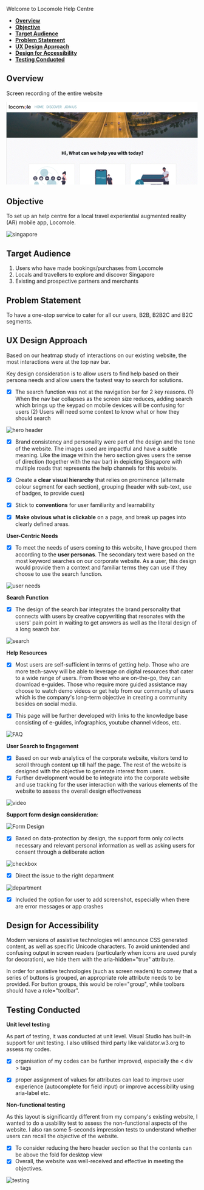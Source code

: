 Welcome to Locomole Help Centre

<!-- @import "[TOC]" {cmd="toc" depthFrom=1 depthTo=6 orderedList=false} -->

- [**Overview**](#overview)
- [**Objective**](#objective)
- [**Target Audience**](#target-audience)
- [**Problem Statement**](#problem-statement)
- [**UX Design Approach**](#ux-design-approach)
- [**Design for Accessibility**](#design-for-accessibility)
- [**Testing Conducted**](#testing-conducted)

## **Overview**

Screen recording of the entire website

![demo](demo/website-preview.GIF)

## **Objective**

To set up an help centre for a local travel experiential augmented reality (AR) mobile app, Locomole. 

![singapore](images/singaporemap.png)


## **Target Audience**

1. Users who have made bookings/purchases from Locomole
2. Locals and travellers to explore and discover Singapore
3. Existing and prospective partners and merchants 

## **Problem Statement**

To have a one-stop service to cater for all our users, B2B, B2B2C and B2C segments. 

## **UX Design Approach**
Based on our heatmap study of interactions on our existing website, the most interactions were at the top nav bar.

Key design consideration is to allow users to find help based on their persona needs and allow users the fastest way to search for solutions. 

- [x] The search function was not at the navigation bar for 2 key reasons. (1) When the nav bar collapses as the screen size reduces, adding search which brings up the keypad on mobile devices will be confusing for users (2) Users will need some context to know what or how they should search

![hero header](images/hero-image.jpg)

- [x] Brand consistency and personality were part of the design and the tone of the website. The images used are impactful and have a subtle meaning. Like the image within the hero section gives users the sense of direction (together with the nav bar) in depicting Singapore with multiple roads that represents the help channels for this website.

- [x] Create a **clear visual hierarchy** that relies on prominence (alternate colour segment for each section), grouping (header with sub-text, use of badges, to provide cues)

- [x] Stick to **conventions** for user familiarity and learnability

- [x] **Make obvious what is clickable** on a page, and break up pages into clearly defined areas.

**User-Centric Needs**

- [x] To meet the needs of users coming to this website, I have grouped them according to the **user personas**. The secondary text were based on the most keyword searches on our corporate website. As a user, this design would provide them a context and familiar terms they can use if they choose to use the search function. 

![user needs](images/userpersona.jpg)

**Search Function**
- [x] The design of the search bar integrates the brand personality that connects with users by creative copywriting that resonates with the users' pain point in waiting to get answers as well as the literal design of a long search bar.

![search](images/searchbar.jpg)

**Help Resources**
- [x] Most users are self-sufficient in terms of getting help. Those who are more tech-savvy will be able to leverage on digital resources that cater to a wide range of users. From those who are on-the-go, they can download e-guides. Those who require more guided assistance may choose to watch demo videos or get help from our community of users which is the company's long-term objective in creating a community besides on social media. 
  
- [x] This page will be further developed with links to the knowledge base consisting of e-guides, infographics, youtube channel videos, etc. 

![FAQ](images/FAQ.png)

**User Search to Engagement**
- [x] Based on our web analytics of the corporate website, visitors tend to scroll through content up till half the page. The rest of the website is designed with the objective to generate interest from users. 
- [x] Further development would be to integrate into the corporate website and use tracking for the user interaction with the various elements of the website to assess the overall design effectiveness

![video](images/videos.jpg)
  
**Support form design consideration**:

![Form Design](images/support-ticket.png)

- [x] Based on data-protection by design, the support form only collects necessary and relevant personal information as well as asking users for consent through a deliberate action    

![checkbox](images/required-checkbox.png)

- [x] Direct the issue to the right department

![department](images/department.png)

- [x] Included the option for user to add screenshot, especially when there are error messages or app crashes

## **Design for Accessibility**

Modern versions of assistive technologies will announce CSS generated content, as well as specific Unicode characters. To avoid unintended and confusing output in screen readers (particularly when icons are used purely for decoration), we hide them with the aria-hidden="true" attribute.

In order for assistive technologies (such as screen readers) to convey that a series of buttons is grouped, an appropriate role attribute needs to be provided. For button groups, this would be role="group", while toolbars should have a role="toolbar".

## **Testing Conducted**


**Unit level testing**

As part of testing, it was conducted at unit level. Visual Studio has built-in support for unit testing. I also utilised third party like validator.w3.org to assess my codes. 

- [x] organisation of my codes can be further improved, especially the < div > tags
- [x] proper assignment of values for attributes can lead to improve user experience (autocomplete for field input) or improve accessibility using aria-label etc. 


**Non-functional testing**


As this layout is significantly different from my company's existing website, I wanted to do a usability test to assess the non-functional aspects of the website. I also ran some 5-seconds impression tests to understand whether users can recall the objective of the website.

- [x] To consider reducing the hero header section so that the contents can be above the fold for desktop view 
- [x] Overall, the website was well-received and effective in meeting the objectives. 

![testing](images/validator-w3-results.png)
